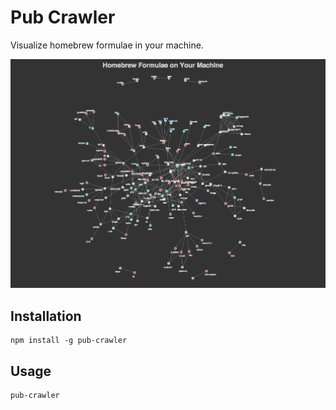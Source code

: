 # Pub Crawler

Visualize homebrew formulae in your machine.

![Pub Crawler Screenshot](screenshot.png)

## Installation

```
npm install -g pub-crawler
```

## Usage

```
pub-crawler
```
